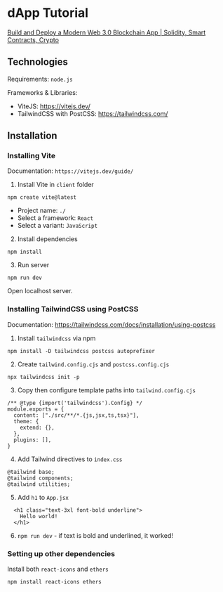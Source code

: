 # dApp Tutorial

[Build and Deploy a Modern Web 3.0 Blockchain App | Solidity, Smart Contracts, Crypto](https://youtu.be/Wn_Kb3MR_cU)

## Technologies

Requirements: `node.js`

Frameworks & Libraries:
- ViteJS: https://vitejs.dev/
- TailwindCSS with PostCSS: https://tailwindcss.com/

## Installation

### Installing Vite

Documentation: `https://vitejs.dev/guide/`

1. Install Vite in `client` folder
```
npm create vite@latest

```
- Project name: `./`
- Select a framework: `React`
- Select a variant: `JavaScript`

2. Install dependencies
```
npm install
```

3. Run server
```
npm run dev
```
Open localhost server.

### Installing TailwindCSS using PostCSS

Documentation: https://tailwindcss.com/docs/installation/using-postcss

1. Install `tailwindcss` via npm
```
npm install -D tailwindcss postcss autoprefixer
```

2. Create `tailwind.config.cjs` and `postcss.config.cjs`
```
npx tailwindcss init -p
```

3. Copy then configure template paths into `tailwind.config.cjs`
```
/** @type {import('tailwindcss').Config} */
module.exports = {
  content: ["./src/**/*.{js,jsx,ts,tsx}"],
  theme: {
    extend: {},
  },
  plugins: [],
}
```

4. Add Tailwind directives to `index.css`
```
@tailwind base;
@tailwind components;
@tailwind utilities;
```

5. Add `h1` to `App.jsx`
```
  <h1 class="text-3xl font-bold underline">
    Hello world!
  </h1>
```

6. `npm run dev` - if text is bold and underlined, it worked!

### Setting up other dependencies

Install both `react-icons` and `ethers`
```
npm install react-icons ethers
```